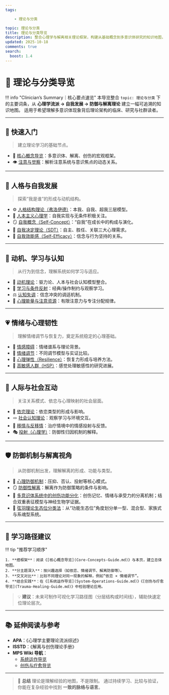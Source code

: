 ```yaml
---
tags:

    - 理论与分类

topic: 理论与分类
title: 理论与分类导览
description: 整合心理学与解离相关理论框架，构建从基础概念到多意识体研究的知识地图，帮助读者建立系统化理解路径。
updated: 2025-10-18
comments: true
search:
  boost: 1.4
---
```


# 🧩 理论与分类导览

!!! info "Clinician’s Summary｜核心要点速览"
    本导览整合 `topic: 理论与分类` 下的主要词条，从 **心理学流派 → 自我发展 → 防御与解离理论**
    建立一幅可追溯的知识地图。
    适用于希望理解多意识体现象背后理论架构的临床、研究与社群读者。

---

## 🚀 快速入门

> 建立理论学习的基础节点。

- 🧭 [核心概念导览](Core-Concepts-Guide.md)：多意识体、解离、创伤的宏观框架。
- 👁️ [注意与觉察](Attention-Awareness.md)：解析注意系统与意识焦点的动态关系。

---

## 🧠 人格与自我发展

> 探索“我是谁”的形成与动机结构。

- ⚙️ [人格结构理论（弗洛伊德）](Personality-Structure-Theory.md)：本我、自我、超我三层模型。
- 🌼 [人本主义心理学](Humanistic-Psychology.md)：自我实现与无条件积极关注。
- 🪞 [自我概念（Self-Concept）](Self-Concept.md)：“自我”在成长中的构成与演化。
- 🔑 [自我决定理论（SDT）](Self-Determination-Theory.md)：自主、胜任、关联三大心理需求。
- 💪 [自我效能感（Self-Efficacy）](Self-Efficacy.md)：信念与行为坚持的关系。

---

## 🔄 动机、学习与认知

> 从行为到信念，理解系统如何学习与适应。

- 🚀 [动机理论](Motivation-Theories.md)：驱力论、人本与社会认知模型整合。
- 🧩 [学习与条件反射](Learning-Conditioning.md)：经典/操作制约与观察学习。
- ⚖️ [认知失调](Cognitive-Dissonance.md)：信念冲突的调适机制。
- 🔋 [心理能量与注意资源](Psychic-Energy-Attention.md)：有限注意力与专注分配规律。

---

## 💗 情绪与心理韧性

> 理解情绪调节与恢复力，奠定系统稳定的心理基础。

- 🌈 [情感障碍](Mood-Disorders.md)：情绪谱系与理论背景。
- 🌿 [情绪调节](Emotion-Regulation.md)：不同调节模型与实证比较。
- 🧘 [心理弹性（Resilience）](Psychological-Resilience.md)：恢复力形成与培养方法。
- 🦋 [高敏感人群（HSP）](Highly-Sensitive-Person.md)：感觉处理敏感性的研究进展。

---

## 🤝 人际与社会互动

> 关注关系模式、依恋与心理映射的社会层面。

- 🧸 [依恋理论](Attachment-Theory.md)：依恋类型的形成与影响。
- 🪢 [社会认知理论](Social-Cognitive-Theory.md)：观察学习与环境交互。
- 💬 [移情与反移情](Transference-Countertransference.md)：治疗情境中的情感投射与反馈。
- 🎭 [投射（心理学）](Projection-Psychology.md)：防御性归因机制的解释。

---

## 🛡️ 防御机制与解离视角

> 从防御机制出发，理解解离的形成、功能与类型。

- 🧩 [心理防御机制](Defense-Mechanisms.md)：压抑、否认、投射等核心模式。
- 🪞 [防御性解离](Defensive-Dissociation.md)：解离作为防御策略的条件与影响。
- 🧬 [多意识体系统中的创伤功能分化](Functional-Dissociation-of-Trauma-in-Plural-Systems.md)：创伤记忆、情绪与承受力的分离机制；结合双重表征模型与神经生物学证据。
- 🧭 [弦羽理论生态位分类法](Xianyu-Theory-Niche-Classification.md)：从“功能生态位”角度划分单一型、混合型、家族式与系魂型系统。

---

## 🧩 学习路径建议

!!! tip "推荐学习顺序"

    1. **搭框架**：阅读《[核心概念导览](Core-Concepts-Guide.md)》与本页，建立总体地图。
    2. **分主题深入**：按兴趣选择（如依恋、情绪调节、解离防御等）。
    3. **交叉对比**：比较不同理论对同一现象的解释，例如“依恋 × 情绪调节”。
    4. **结合实践**：在《[系统运作导览](System-Operations-Guide.md)》《[创伤与疗愈导览](Trauma-Healing-Guide.md)》中检验理论应用。

> 💡 **建议**：未来可制作可视化学习路径图（分层结构或时间线），辅助快速定位理论层次。

---

## 📚 延伸阅读与参考

- **APA**：《心理学主要理论流派综述》
- **ISSTD**：《解离与创伤理论手册》
- **MPS Wiki 导航**：
    - [系统运作导览](System-Operations-Guide.md)
    - [创伤与疗愈导览](Trauma-Healing-Guide.md)

---

> 🧭 **总结**
> 理论是理解经验的地图，不是限制。
> 通过持续学习、比较与验证，
> 你能在复杂经验中找到 **一致的脉络与语言**。
